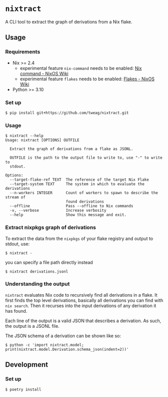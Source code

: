 # `nixtract`

A CLI tool to extract the graph of derivations from a Nix flake.

## Usage

### Requirements

* Nix >= 2.4
  * experimental feature `nix-command` needs to be enabled: [Nix command - NixOS Wiki](https://nixos.wiki/wiki/Nix_command)
  * experimental feature `flakes` needs to be enabled: [Flakes - NixOS Wiki](https://nixos.wiki/wiki/Flakes)
* Python >= 3.10

### Set up

```console
$ pip install git+https://github.com/tweag/nixtract.git
```

### Usage

```console
$ nixtract --help
Usage: nixtract [OPTIONS] OUTFILE

  Extract the graph of derivations from a flake as JSONL.

  OUTFILE is the path to the output file to write to, use "-" to write to
  stdout.

Options:
  --target-flake-ref TEXT  The reference of the target Nix Flake
  --target-system TEXT     The system in which to evaluate the derivations
  --n-workers INTEGER      Count of workers to spawn to describe the stream of
                           found derivations
  --offline                Pass --offline to Nix commands
  -v, --verbose            Increase verbosity
  --help                   Show this message and exit.
```

### Extract nixpkgs graph of derivations

To extract the data from the `nixpkgs` of your flake registry and output to stdout, use:

```console
$ nixtract -
```

you can specify a file path directly instead

```console
$ nixtract derivations.jsonl
```

### Understanding the output

`nixtract` evaluates Nix code to recursively find all derivations in a flake.
It first finds the top level derivations, basically all derivations you can find with `nix search`.
Then it recurses into the input derivations of any derivation it has found.

Each line of the output is a valid JSON that describes a derivation.
As such, the output is a JSONL file.

The JSON schema of a derivation can be shown like so:

```console
$ python -c 'import nixtract.model; print(nixtract.model.Derivation.schema_json(indent=2))'
```

## Development

### Set up

```console
$ poetry install
```
